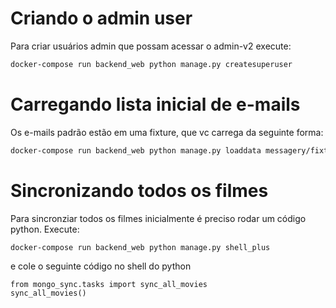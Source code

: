 # Criando o admin user

Para criar usuários admin que possam acessar o admin-v2 execute:

```bash
docker-compose run backend_web python manage.py createsuperuser
```

# Carregando lista inicial de e-mails

Os e-mails padrão estão em uma fixture, que vc carrega da seguinte forma:

```bash
docker-compose run backend_web python manage.py loaddata messagery/fixtures/initial_data.json
```

# Sincronizando todos os filmes

Para sincronziar todos os filmes inicialmente é preciso rodar um código python.
Execute:

```bash
docker-compose run backend_web python manage.py shell_plus
```

e cole o seguinte código no shell do python

```
from mongo_sync.tasks import sync_all_movies
sync_all_movies()
```

